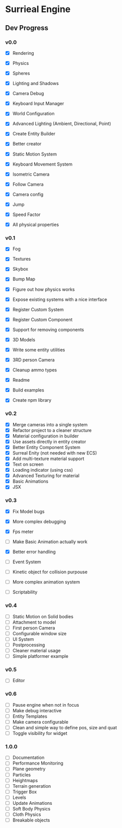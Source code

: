# Surrieal Engine

## Dev Progress

### v0.0

- [x] Rendering
- [x] Physics
- [x] Spheres
- [x] Lighting and Shadows
- [x] Camera Debug

- [x] Keyboard Input Manager
- [x] World Configuration
- [x] Advanced Lighting (Ambient, Directional, Point)
- [x] Create Entity Builder
- [x] Better creator

- [x] Static Motion System
- [x] Keyboard Movement System
- [x] Isometric Camera
- [x] Follow Camera
- [x] Camera config

- [x] Jump
- [x] Speed Factor
- [x] All physical properties

### v0.1

- [x] Fog
- [x] Textures
- [x] Skybox
- [x] Bump Map
- [x] Figure out how physics works

- [x] Expose existing systems with a nice interface
- [x] Register Custom System
- [x] Register Custom Component
- [x] Support for removing components

- [x] 3D Models
- [x] Write some entity utilities
- [x] 3RD person Camera

- [x] Cleanup ammo types
- [x] Readme
- [x] Build examples
- [x] Create npm library

### v0.2

- [x] Merge cameras into a single system
- [x] Refactor project to a cleaner structure
- [x] Material configuration in builder
- [x] Use assets directly in entity creator
- [x] Better Entity Component System
- [x] Surreal Enity (not needed with new ECS)
- [x] Add multi-texture material support
- [x] Text on screen
- [x] Loading indicator (using css)
- [x] Advanced Texturing for material
- [x] Basic Animations
- [x] JSX

### v0.3

- [x] Fix Model bugs
- [x] More complex debugging
- [x] Fps meter
- [ ] Make Basic Animation actually work
- [x] Better error handling

- [ ] Event System
- [ ] Kinetic object for collision purpouse
- [ ] More complex animation system

- [ ] Scriptability

### v0.4

- [ ] Static Motion on Solid bodies
- [ ] Attachment to model
- [ ] First person Camera
- [ ] Configurable window size
- [ ] UI System
- [ ] Postprocessing
- [ ] Cleaner material usage
- [ ] Simple platformer example

### v0.5

- [ ] Editor

### v0.6

- [ ] Pause engine when not in focus
- [ ] Make debug interactive
- [ ] Entity Templates
- [ ] Make camera configurable
- [ ] Clean and simple way to define pos, size and quat
- [ ] Toggle visibility for widget

### 1.0.0

- [ ] Documentation
- [ ] Performance Monitoring
- [ ] Plane geometry
- [ ] Particles
- [ ] Heightmaps
- [ ] Terrain generation
- [ ] Trigger Box
- [ ] Levels
- [ ] Update Animations
- [ ] Soft Body Physics
- [ ] Cloth Physics
- [ ] Breakable objects
